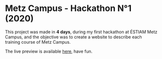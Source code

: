 # Metz Campus - Hackathon N°1 (2020)

This project was made in **4 days**, during my first hackathon at ÉSTIAM Metz Campus, and the objective was to create a website to describe each training course of Metz Campus.

The live preview is available [here](https://assadev.github.io/Metz_Campus_Hackathon/src/html/index.html), have fun.

